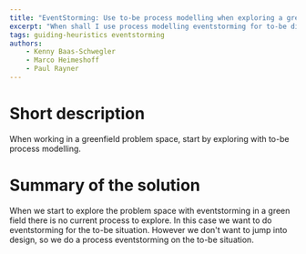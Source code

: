 ```yaml
---
title: "EventStorming: Use to-be process modelling when exploring a green field problem space"
excerpt: "When shall I use process modelling eventstorming for to-be discovery of my problem space?"
tags: guiding-heuristics eventstorming
authors: 
    - Kenny Baas-Schwegler
    - Marco Heimeshoff
    - Paul Rayner
---
```


# Short description

When working in a greenfield problem space, start by exploring with to-be process modelling.

# Summary of the solution

When we start to explore the problem space with eventstorming in a green field there is no current process to explore. In this case we want to do eventstorming for the to-be situation. However we don't want to jump into design, so we do a process eventstorming on the to-be situation.